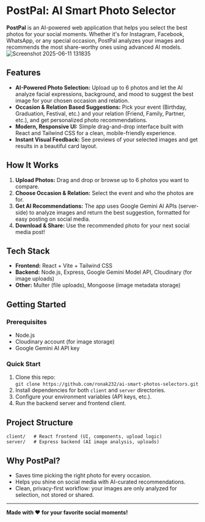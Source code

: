 # PostPal: AI Smart Photo Selector

**PostPal** is an AI-powered web application that helps you select the best photos for your social moments. Whether it's for Instagram, Facebook, WhatsApp, or any special occasion, PostPal analyzes your images and recommends the most share-worthy ones using advanced AI models.
![Screenshot 2025-06-11 131835](https://github.com/user-attachments/assets/d9c6a804-8210-41a3-ac3b-d77a820e5baf)

## Features

- **AI-Powered Photo Selection:** Upload up to 6 photos and let the AI analyze facial expressions, background, and mood to suggest the best image for your chosen occasion and relation.
- **Occasion & Relation Based Suggestions:** Pick your event (Birthday, Graduation, Festival, etc.) and your relation (Friend, Family, Partner, etc.), and get personalized photo recommendations.
- **Modern, Responsive UI:** Simple drag-and-drop interface built with React and Tailwind CSS for a clean, mobile-friendly experience.
- **Instant Visual Feedback:** See previews of your selected images and get results in a beautiful card layout.

## How It Works

1. **Upload Photos:** Drag and drop or browse up to 6 photos you want to compare.
2. **Choose Occasion & Relation:** Select the event and who the photos are for.
3. **Get AI Recommendations:** The app uses Google Gemini AI APIs (server-side) to analyze images and return the best suggestion, formatted for easy posting on social media.
4. **Download & Share:** Use the recommended photo for your next social media post!

## Tech Stack

- **Frontend:** React + Vite + Tailwind CSS
- **Backend:** Node.js, Express, Google Gemini Model API, Cloudinary (for image uploads)
- **Other:** Multer (file uploads), Mongoose (image metadata storage)

## Getting Started

### Prerequisites

- Node.js
- Cloudinary account (for image storage)
- Google Gemini AI API key

### Quick Start

1. Clone this repo:  
   `git clone https://github.com/ronak232/ai-smart-photos-selectors.git`
2. Install dependencies for both `client` and `server` directories.
3. Configure your environment variables (API keys, etc.).
4. Run the backend server and frontend client.

## Project Structure

```
client/   # React frontend (UI, components, upload logic)
server/   # Express backend (AI image analysis, uploads)
```

## Why PostPal?

- Saves time picking the right photo for every occasion.
- Helps you shine on social media with AI-curated recommendations.
- Clean, privacy-first workflow: your images are only analyzed for selection, not stored or shared.

---

**Made with ❤️ for your favorite social moments!**
